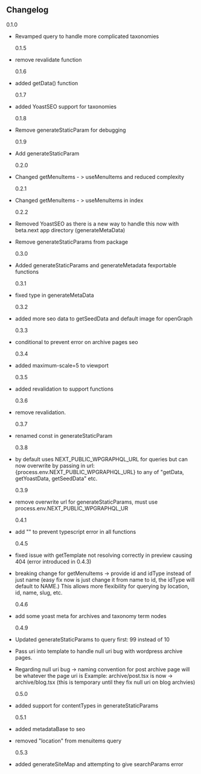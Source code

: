 ## Changelog

0.1.0

- Revamped query to handle more complicated taxonomies

  0.1.5

- remove revalidate function

  0.1.6

- added getData() function

  0.1.7

- added YoastSEO support for taxonomies

  0.1.8

- Remove generateStaticParam for debugging

  0.1.9

- Add generateStaticParam

  0.2.0

- Changed getMenuItems - > useMenuItems and reduced complexity

  0.2.1

- Changed getMenuItems - > useMenuItems in index

  0.2.2

- Removed YoastSEO as there is a new way to handle this now with beta.next app directory (generateMetaData)
- Remove generateStaticParams from package

  0.3.0

- Added generateStaticParams and generateMetadata fexportable functions

  0.3.1

- fixed type in generateMetaData

  0.3.2

- added more seo data to getSeedData and default image for openGraph

  0.3.3

- conditional to prevent error on archive pages seo

  0.3.4

- added maximum-scale=5 to viewport

  0.3.5

- added revalidation to support functions

  0.3.6

- remove revalidation.

  0.3.7

- renamed const in generateStaticParam

  0.3.8

- by default uses NEXT_PUBLIC_WPGRAPHQL_URL for queries but can now overwrite by passing in url: {process.env.NEXT_PUBLIC_WPGRAPHQL_URL} to any of "getData, getYoastData, getSeedData" etc.

  0.3.9

- remove overwrite url for generateStaticParams, must use process.env.NEXT_PUBLIC_WPGRAPHQL_UR

  0.4.1

- add "" to prevent typescript error in all functions

  0.4.5

- fixed issue with getTemplate not resolving correctly in preview causing 404 (error introduced in 0.4.3)
- breaking change for getMenuItems -> provide id and idType instead of just name (easy fix now is just change it from name to id, the idType will default to NAME.) This allows more flexibility for querying by location, id, name, slug, etc.

  0.4.6

- add some yoast meta for archives and taxonomy term nodes

  0.4.9

- Updated generateStaticParams to query first: 99 instead of 10
- Pass uri into template to handle null uri bug with wordpress archive pages.
- Regarding null uri bug -> naming convention for post archive page will be whatever the page uri is
  Example: archive/post.tsx is now -> archive/blog.tsx (this is temporary until they fix null uri on blog archvies)

  0.5.0

- added support for contentTypes in generateStaticParams

  0.5.1

- added metadataBase to seo
- removed "location" from menuitems query

  0.5.3

- added generateSiteMap and attempting to give searchParams error
